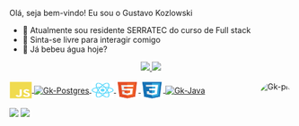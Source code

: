 Olá, seja bem-vindo! Eu sou o Gustavo Kozlowski 

- 🍑 Atualmente sou residente SERRATEC do curso de Full stack
- 🍍 Sinta-se livre para interagir comigo
- 🤔 Já bebeu água hoje?

<div align="center">
  <a href="https://github.com/GustavoKozlowski">
  <img height="180em" src="https://github-readme-stats.vercel.app/api?username=GustavoKozlowski&show_icons=true&theme=radical&include_all_commits=true&count_private=true"/>
  <img height="180em" src="https://github-readme-stats.vercel.app/api/top-langs/?username=GustavoKozlowski&layout=compact&langs_count=7&theme=radical"/>
</div>
<div style="display: inline_block"><br>
  <img align="center" alt="Gk-Js" height="30" width="40" src="https://raw.githubusercontent.com/devicons/devicon/master/icons/javascript/javascript-plain.svg">
  <img align="center" alt="Gk-Postgres" height="30" width="40" src="https://cdn.jsdelivr.net/gh/devicons/devicon/icons/postgresql/postgresql-original-wordmark.svg">
  <img align="center" alt="Gk-React" height="30" width="40" src="https://raw.githubusercontent.com/devicons/devicon/master/icons/react/react-original.svg">
  <img align="center" alt="Gk-HTML" height="30" width="40" src="https://raw.githubusercontent.com/devicons/devicon/master/icons/html5/html5-original.svg">
  <img align="center" alt="Gk-CSS" height="30" width="40" src="https://raw.githubusercontent.com/devicons/devicon/master/icons/css3/css3-original.svg">
  <img align="center" alt="Gk-Java" height="30" width="40" src="https://cdn.jsdelivr.net/gh/devicons/devicon/icons/java/java-original-wordmark.svg">
  <img align="right" alt="Gk-pic" height="150" style="border-radius:300px;" src="http://2.bp.blogspot.com/-ym6SIHtJN_4/TcVjU3yzhrI/AAAAAAAADCI/v19duiBpLTs/s1600/duck%2Blanterna.bmp">
</div>
 
<div> 
<br>
  <a href = "gustavokozlowski96@gmail.com"><img src="https://img.shields.io/badge/-Gmail-%23333?style=for-the-badge&logo=gmail&logoColor=white" target="_blank"></a>
  <a href="https://www.linkedin.com/in/gustavo-kozlowskidev/" target="_blank"><img src="https://img.shields.io/badge/-LinkedIn-%230077B5?style=for-the-badge&logo=linkedin&logoColor=white" target="_blank"></a> 
  </div>
